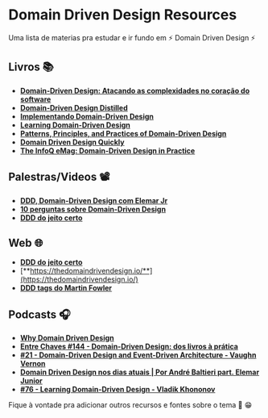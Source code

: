 # Domain Driven Design Resources

Uma lista de materias pra estudar e ir fundo em ⚡ Domain Driven Design ⚡


## Livros 📚
- [**Domain-Driven Design: Atacando as complexidades no coração do software**](https://amzn.to/3L7fSON)
- [**Domain-Driven Design Distilled**](https://amzn.to/3NgBOHv)
- [**Implementando Domain-Driven Design**](https://amzn.to/3p8dTBQ)
- [**Learning Domain-Driven Design**](https://amzn.to/3qSzTB4)
- [**Patterns, Principles, and Practices of Domain-Driven Design**](https://amzn.to/46aTVqF)
- [**Domain Driven Design Quickly**](https://www.infoq.com/minibooks/domain-driven-design-quickly)
- [**The InfoQ eMag: Domain-Driven Design in Practice**](https://www.infoq.com/minibooks/emag-domain-driven-design/)

## Palestras/Videos 📽️ 
- [**DDD, Domain-Driven Design com Elemar Jr**](https://www.youtube.com/watch?v=NsQnmmIykoE)
- [**10 perguntas sobre Domain-Driven Design**](https://www.youtube.com/watch?v=6jHgd1LY6IE)
- [**DDD do jeito certo**](https://www.youtube.com/watch?v=2X9Q97u4tUg&list=PLkpjQs-GfEMN8CHp7tIQqg6JFowrIX9ve)


## Web 🌐 
- [**DDD do jeito certo**](https://ddd-do-jeito-certo.online/)
- [**https://thedomaindrivendesign.io/**](https://thedomaindrivendesign.io/)
- [**DDD tags do Martin Fowler**](https://martinfowler.com/tags/domain%20driven%20design.html)


## Podcasts 🎧
- [**Why Domain Driven Design**](https://open.spotify.com/episode/0vua5zNCDPKNHd7goaUx2T?si=hcDD2_NyTnWrwuvJOnEgvg)
- [**Entre Chaves #144 - Domain-Driven Design: dos livros à prática**](https://open.spotify.com/episode/3pXSKiqOcxhPEoVtdCD0UB?si=KvEpnNPnT2abK5MpdsHrdw)
- [**#21 - Domain-Driven Design and Event-Driven Architecture - Vaughn Vernon**](https://open.spotify.com/episode/3PSKtKEmE00F5TYhOq3fD1?si=FLuKL0wwRo-mxHAbaqjp7g)
- [**Domain Driven Design nos dias atuais | Por André Baltieri part. Elemar Junior**](https://open.spotify.com/episode/5xj36KBiAx8IQr9CCtRwnd?si=qWd7kip5QISJrWwy6ZU-qw)
- [**#76 - Learning Domain-Driven Design - Vladik Khononov**](https://open.spotify.com/episode/45HEqNj9dOurGxmlNYB8Jm?si=AuEsS6qZR264mZNw5MyjJA)


Fique à vontade pra adicionar outros recursos e fontes sobre o tema 🚀 😁






